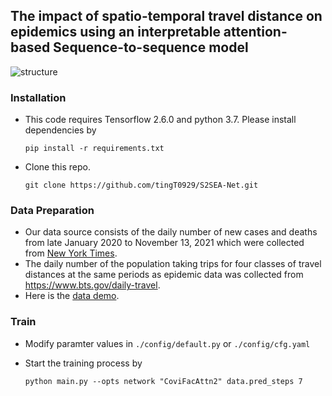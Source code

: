 ## The impact of spatio-temporal travel distance on epidemics using an interpretable attention-based Sequence-to-sequence model

![structure](./figure/structure.png)



### Installation

- This code requires Tensorflow 2.6.0 and python 3.7. Please install dependencies by

  ```shell
  pip install -r requirements.txt
  ```

- Clone this repo.

  ```shell
  git clone https://github.com/tingT0929/S2SEA-Net.git
  ```



### Data Preparation

- Our data source consists of the daily number of new cases and deaths from late January 2020 to November 13, 2021 which were collected from [New York Times](https://github.com/nytimes/covid-19-data/tree/master/rolling-averages). 
- The daily number of the population taking trips for four classes of travel distances at the same periods as epidemic data was collected from https://www.bts.gov/daily-travel.
- Here is the [data demo](./dataset).



### Train

- Modify paramter values in `./config/default.py` or `./config/cfg.yaml`

- Start the training process by

  ```shell
  python main.py --opts network "CoviFacAttn2" data.pred_steps 7
  ```

  
